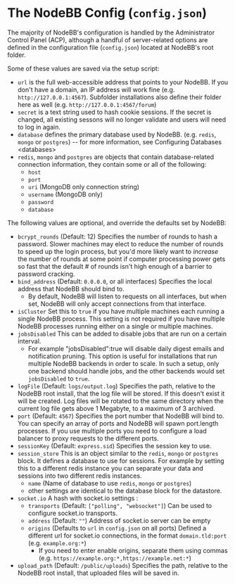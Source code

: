 The NodeBB Config (`config.json`)
=================================

The majority of NodeBB's configuration is handled by the Administrator
Control Panel (ACP), although a handful of server-related options are
defined in the configuration file (`config.json`) located at NodeBB's
root folder.

Some of these values are saved via the setup script:

* `url` is the full web-accessible address that points to your NodeBB.
    If you don't have a domain, an IP address will work fine (e.g.
    `http://127.0.0.1:4567`). Subfolder installations also define their
    folder here as well (e.g. `http://127.0.0.1:4567/forum`)
* `secret` is a text string used to hash cookie sessions. If the
    secret is changed, all existing sessons will no longer validate and
    users will need to log in again.
* `database` defines the primary database used by NodeBB. (e.g.
    `redis`, `mongo` or `postgres`) -- for more information, see
    Configuring Databases &lt;databases&gt;
* `redis`, `mongo` and `postgres` are objects that contain database-related
    connection information, they contain some or all of the following:
    * `host`
    * `port`
    * `uri` (MongoDB only connection string)
    * `username` (MongoDB only)
    * `password`
    * `database`

The following values are optional, and override the defaults set by
NodeBB:

* `bcrypt_rounds` (Default: 12) Specifies the number of rounds to hash
    a password. Slower machines may elect to reduce the number of rounds
    to speed up the login process, but you'd more likely want to
    *increase* the number of rounds at some point if computer processing
    power gets so fast that the default \# of rounds isn't high enough
    of a barrier to password cracking.
* `bind_address` (Default: `0.0.0.0`, or all interfaces) Specifies the local address that NodeBB should bind to.
    - By default, NodeBB will listen to requests on all interfaces, but when set, NodeBB will only accept connections from that interface.
* `isCluster` Set this to `true` if you have multiple machines each running a single NodeBB process. This setting is not required if you have multiple NodeBB processes running either on a single or multiple machines.
* `jobsDisabled` This can be added to disable jobs that are run on a certain interval.
    - For example "jobsDisabled":true will disable daily digest emails and notification pruning. This option is useful for installations that run multiple NodeBB backends in order to scale. In such a setup, only one backend should handle jobs, and the other backends would set `jobsDisabled` to `true`.
* `logFile` (Default: `logs/output.log`) Specifies the path, relative to the NodeBB root install, that the log file will be stored. If this doesn't exist it will be created. Log files will be rotated to the same directory when the current log file gets above 1 Megabyte, to a maximum of 3 archived.
* `port` (Default: `4567`) Specifies the port number that NodeBB will
    bind to. You can specify an array of ports and NodeBB will spawn
    port.length processes. If you use multiple ports you need to
    configure a load balancer to proxy requests to the different ports.
* `sessionKey` (Default: `express.sid`) Specifies the session key to use.
* `session_store` This is an object similar to the `redis`, `mongo` or `postgres` block. It defines a database to use for sessions. For example by setting this to a different redis instance you can separate your data and sessions into two different redis instances.
    * `name` (Name of database to use `redis`, `mongo` or `postgres`)
    * other settings are identical to the database block for the datastore.
* `socket.io` A hash with socket.io settings :
    * `transports` (Default: `["polling", "websocket"]`) Can be used to configure socket.io transports.
    * `address` (Default: `""`) Address of socket.io server can be empty
    * `origins` (Defaults to `url` in `config.json` on all ports) Defined a different url for socket.io connections, in the format `domain.tld:port` (e.g. `example.org:*`)
        * If you need to enter enable origins, separate them using commas (e.g. `https://example.org:*,https://example.net:*`)
* `upload_path` (Default: `/public/uploads`) Specifies the path,
    relative to the NodeBB root install, that uploaded files will be
    saved in.





